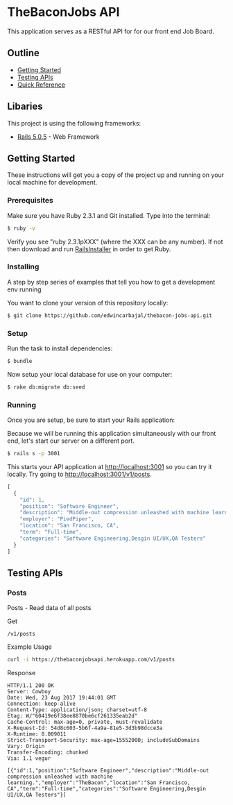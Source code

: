 # TheBaconJobs API

This application serves as a RESTful API for for our front end Job Board.

## Outline

- [Getting Started](#getting-started)
- [Testing APIs](#testing-apis)
- [Quick Reference](#quick-reference)

## Libaries

This project is using the following frameworks:

 - [Rails 5.0.5](http://rubyonrails.org/) - Web Framework

 ## Getting Started

These instructions will get you a copy of the project up and running on your local machine for development.

### Prerequisites

Make sure you have Ruby 2.3.1 and Git installed. Type into the terminal:

```bash
$ ruby -v
```

Verify you see "ruby 2.3.1pXXX" (where the XXX can be any number). If not then download and run [RailsInstaller](http://railsinstaller.org/) in order to get Ruby.

### Installing

A step by step series of examples that tell you how to get a development env running

You want to clone your version of this repository locally:

```bash
$ git clone https://github.com/edwincarbajal/thebacon-jobs-api.git
```

### Setup

Run the task to install dependencies:

```bash
$ bundle
```

Now setup your local database for use on your computer:

```bash
$ rake db:migrate db:seed
```

### Running

Once you are setup, be sure to start your Rails application:

Because we will be running this application simultaneously with our front end, let's start our server on a different port.

```bash
$ rails s -p 3001
```

This starts your API application at <http://localhost:3001> so you
can try it locally. Try going to <http://localhost:3001/v1/posts>.

```javascript
[
  {
    "id": 1,
    "position": "Software Engineer",
    "description": "Middle-out compression unleashed with machine learning.",
    "employer": "PiedPiper",
    "location": "San Francisco, CA",
    "term": "Full-time",
    "categories": "Software Engineering,Desgin UI/UX,QA Testers"
  }
]
```

 ## Testing APIs

### Posts

Posts - Read data of all posts

Get
```
/v1/posts
```

Example Usage
```bash
curl -i https://thebaconjobsapi.herokuapp.com/v1/posts
```

Response
```
HTTP/1.1 200 OK
Server: Cowboy
Date: Wed, 23 Aug 2017 19:44:01 GMT
Connection: keep-alive
Content-Type: application/json; charset=utf-8
Etag: W/"60419e6f38ee8870be6cf261335eab2d"
Cache-Control: max-age=0, private, must-revalidate
X-Request-Id: 54d8c603-5b6f-4a9a-81e5-3d3b98dcce3a
X-Runtime: 0.009011
Strict-Transport-Security: max-age=15552000; includeSubDomains
Vary: Origin
Transfer-Encoding: chunked
Via: 1.1 vegur

[{"id":1,"position":"Software Engineer","description":"Middle-out compression unleashed with machine learning.","employer":"TheBacon","location":"San Francisco, CA","term":"Full-time","categories":"Software Engineering,Desgin UI/UX,QA Testers"}]
```

